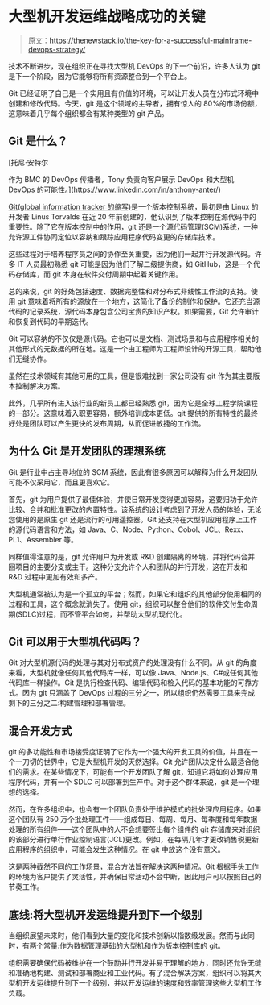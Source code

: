 # 大型机开发运维战略成功的关键

> 原文：<https://thenewstack.io/the-key-for-a-successful-mainframe-devops-strategy/>

技术不断进步，现在组织正在寻找大型机 DevOps 的下一个前沿，许多人认为 git 是下一个阶段，因为它能够将所有资源整合到一个平台上。

Git 已经证明了自己是一个实用且有价值的环境，可以让开发人员在分布式环境中创建和修改代码。今天，git 是这个领域的主导者，拥有惊人的 80%的市场份额，这意味着几乎每个组织都会有某种类型的 git 产品。

## **Git 是什么？**

 [托尼·安特尔

作为 BMC 的 DevOps 传播者，Tony 负责向客户展示 DevOps 和大型机 DevOps 的可能性。](https://www.linkedin.com/in/anthony-anter/) 

[Git(global information tracker 的缩写)](https://thenewstack.io/git-at-15-how-git-changed-the-way-we-code/)是一个版本控制系统，最初是由 Linux 的开发者 Linus Torvalds 在近 20 年前创建的，他认识到了版本控制在源代码中的重要性。除了它在版本控制中的作用，git 还是一个源代码管理(SCM)系统，一种允许源工件协同定位以容纳和跟踪应用程序代码变更的存储库技术。

这些过程对于培养程序员之间的协作至关重要，因为他们一起并行开发源代码。许多 IT 人员最初熟悉 git 可能是因为他们了解二级提供商，如 GitHub，这是一个代码存储库，而 git 本身在软件交付周期中起着关键作用。

总的来说，git 的好处包括速度、数据完整性和对分布式非线性工作流的支持。使用 git 意味着将所有的源放在一个地方，这简化了备份的制作和保护。它还充当源代码的记录系统，源代码本身包含公司宝贵的知识产权。如果需要，Git 允许审计和恢复到代码的早期迭代。

Git 可以容纳的不仅仅是源代码。它也可以是文档、测试场景和与应用程序相关的其他形式的元数据的所在地。这是一个由工程师为工程师设计的开源工具，帮助他们无缝协作。

虽然在技术领域有其他可用的工具，但是很难找到一家公司没有 git 作为其主要版本控制解决方案。

此外，几乎所有进入该行业的新员工都已经熟悉 git，因为它是全球工程学院课程的一部分。这意味着入职更容易，额外培训成本更低。git 提供的所有特性的最终好处是团队可以产生更快的发布周期，从而促进敏捷的工作流。

## **为什么 Git 是开发团队的理想系统**

Git 是行业中占主导地位的 SCM 系统，因此有很多原因可以解释为什么开发团队可能不仅采用它，而且更喜欢它。

首先，git 为用户提供了最佳体验，并使日常开发变得更加容易，这要归功于允许比较、合并和批准更改的内置特性。该系统的设计考虑到了开发人员的体验，无论您使用的是原生 git 还是流行的可用遥控器。Git 还支持在大型机应用程序上工作的源代码语言和方法，如 Java、C、Node、Python、Cobol、JCL、Rexx、PL1、Assembler 等。

同样值得注意的是，git 允许用户为开发或 R&D 创建隔离的环境，并将代码合并回项目的主要分支或主干。这种分支允许个人和团队的并行开发，这在开发和 R&D 过程中更加有效和多产。

大型机通常被认为是一个孤立的平台；然而，如果它和组织的其他部分使用相同的过程和工具，这个概念就消失了。使用 git，组织可以整合他们的软件交付生命周期(SDLC)过程，而不管平台如何，并帮助大型机现代化。

## **Git 可以用于大型机代码吗？**

Git 对大型机源代码的处理与其对分布式资产的处理没有什么不同。从 git 的角度来看，大型机就像任何其他代码库一样，可以像 Java、Node.js、C#或任何其他代码库一样操作。Git 是执行检查代码、编辑代码和检入代码的基本功能的可靠方式。因为 git 只涵盖了 DevOps 过程的三分之一，所以组织仍然需要工具来完成剩下的三分之二:构建管理和部署管理。

## **混合开发方式**

git 的多功能性和市场接受度证明了它作为一个强大的开发工具的价值，并且在一个一刀切的世界中，它是大型机开发的天然选择。Git 允许团队决定什么最适合他们的需求。在某些情况下，可能有一个开发团队了解 git，知道它将如何处理应用程序代码，并有一个 SDLC 可以部署到生产中。对于这个群体来说，git 是一个理想的选择。

然而，在许多组织中，也会有一个团队负责处于维护模式的批处理应用程序。如果这个团队有 250 万个批处理工件——组成每日、每周、每月、每季度和每年数据处理的所有组件——这个团队中的人不会想要签出每个组件的 git 存储库来对组织的该部分进行单行作业控制语言(JCL)更改。例如，在每隔几年才更改销售税更新应用程序的组织中，可能会发生这种情况。在 git 中放这个没有意义。

这是两种截然不同的工作场景，混合方法旨在解决这两种情况。Git 根据手头工作的环境为客户提供了灵活性，并确保日常活动不会中断，因此用户可以按照自己的节奏工作。

## **底线:将大型机开发运维提升到下一个级别**

当组织展望未来时，他们看到大量的变化和技术创新以指数级发展。然而与此同时，有两个常量:作为数据管理基础的大型机和作为版本控制库的 git。

组织需要确保代码被维护在一个鼓励并行开发并易于理解的地方，同时还允许无缝和准确地构建、测试和部署商业和工业代码。有了混合解决方案，组织可以将其大型机开发运维提升到下一个级别，并以开发运维的速度和效率管理这些大型机工作负载。

<svg xmlns:xlink="http://www.w3.org/1999/xlink" viewBox="0 0 68 31" version="1.1"><title>Group</title> <desc>Created with Sketch.</desc></svg>